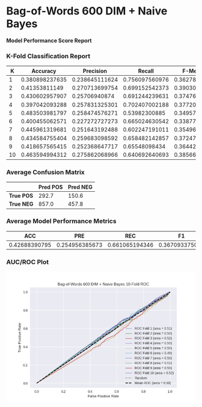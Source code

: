 # Bag-of-Words 600 DIM + Naive Bayes
**Model Performance Score Report**

### K-Fold Classification Report
| K | Accuracy | Precision | Recall | F-Measure | AUC | Kappa |
| --- | --- | --- | --- | --- | --- | --- |
| 1 | 0.380898237635 | 0.238645111624 | 0.756097560976 | 0.362785254535 | 0.511480952467 | 0.0130863684864 |
| 2 | 0.41353811149 | 0.270713699754 | 0.699152542373 | 0.390301596688 | 0.503930859056 | 0.0052380790344 |
| 3 | 0.430602957907 | 0.25706940874 | 0.691244239631 | 0.374765771393 | 0.518205201387 | 0.0232259955306 |
| 4 | 0.397042093288 | 0.257831325301 | 0.702407002188 | 0.377203290247 | 0.496092048365 | -0.00501244211746 |
| 5 | 0.483503981797 | 0.258474576271 | 0.53982300885 | 0.349570200573 | 0.501917629999 | 0.00282859984308 |
| 6 | 0.400455062571 | 0.227272727273 | 0.665024630542 | 0.338770388959 | 0.493015273851 | -0.00834568642944 |
| 7 | 0.445961319681 | 0.251643192488 | 0.602247191011 | 0.354966887417 | 0.49762016824 | -0.00325886344061 |
| 8 | 0.434584755404 | 0.259683098592 | 0.658482142857 | 0.372474747475 | 0.508248705016 | 0.0109598283013 |
| 9 | 0.418657565415 | 0.252368647717 | 0.65548098434 | 0.364427860697 | 0.496695488356 | -0.00432996260334 |
| 10 | 0.463594994312 | 0.275862068966 | 0.640692640693 | 0.385667752443 | 0.520577801828 | 0.028870385536 |

### Average Confusion Matrix
| | Pred POS | Pred NEG |
| --- | --- | --- |
| **True POS** | 292.7 | 150.6 |
| **True NEG** | 857.0 | 457.8 |

### Average Model Performance Metrics
| ACC | PRE | REC | F1 | AUC | KAPP |
| --- | --- | --- | --- | --- | --- |
| 0.42688390795 | 0.254956385673 | 0.661065194346 | 0.367093375043 | 0.504778412856 | 0.00632623021409 |

### AUC/ROC Plot
![ROC Plot](bag-of-words_600_dim_+_naive_bayes_auc-plot.png)
